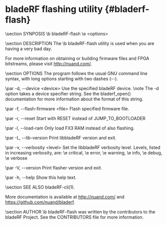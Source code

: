 bladeRF flashing utility {#bladerf-flash}
========

\section SYNPOSIS
\b bladeRF-flash \e \<options\>

\section DESCRIPTION
The \b bladeRF-flash utility is used when you are having a very bad day.

For more information on obtaining or building firmware files and FPGA bitstreams, please visit http://nuand.com/.

\section OPTIONS
The program follows the usual GNU command line syntax, with long options starting with two dashes (--).

\par -d, --device \<device\>
Use the specified bladeRF device.
\note The -d option takes a device specifier string. See the bladerf_open() documentation for more information about the format of this string.

\par -f, --flash-firmware \<file\>
Flash specified firmware file.

\par -r, --reset
Start with RESET instead of JUMP_TO_BOOTLOADER

\par -l, --load-ram
Only load FX3 RAM instead of also flashing.

\par -L, --lib-version
Print libbladeRF version and exit.

\par -v, --verbosity \<level\>
Set the libbladeRF verbosity level. Levels, listed in increasing verbosity, are:
    \e critical, \e error, \e warning, \e info, \e debug, \e verbose

\par -V, --version
Print flasher version and exit.

\par -h, --help
Show this help text.

\section SEE ALSO
bladeRF-cli(1).

More documentation is available at http://nuand.com/ and https://github.com/nuand/bladerf.

\section AUTHOR
\b bladeRF-flash was written by the contributors to the bladeRF Project.  See the CONTRIBUTORS file for more information.
